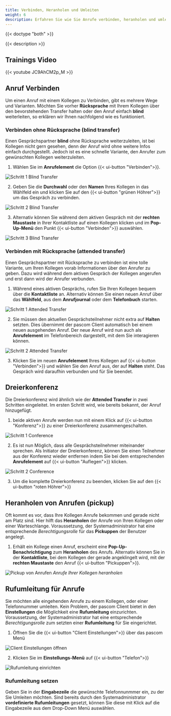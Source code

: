 ```yaml
---
title: Verbinden, Heranholen und Umleiten
weight: 6
description: Erfahren Sie wie Sie Anrufe verbinden, heranholen und umleiten können.
---
```


{{< doctype "both" >}}
 
{{< description >}}

## Trainings Video

{{< youtube JC9AhCM2p_M >}} 


## Anruf Verbinden

Um einen Anruf mit einem Kollegen zu Verbinden, gibt es mehrere Wege und Varianten. Möchten Sie vorher **Rücksprache** mit Ihrem Kollegen über den bevorstehenden Transfer halten oder den Anruf einfach **blind** weiterleiten, so erklären wir Ihnen nachfolgend wie es funktioniert. 

### Verbinden ohne Rücksprache (blind transfer)

Einen Gesprächspartner **blind** ohne Rücksprache weiterzuleiten, ist bei Kollegen nicht gern gesehen, denn der Anruf wird ohne weitere Infos einfach durchgestellt. Jedoch ist es eine schnelle Variante, den Anrufer zum gewünschten Kollegen weiterzuleiten.

1. Wählen Sie im **Anrufelement** die Option {{< ui-button "Verbinden">}}.

![Schritt 1 Blind Transfer](transfer_blind_1.de.jpg)
</br>

2. Geben Sie die **Durchwahl** oder den **Namen** Ihres Kollegen in das Wählfeld ein und klicken Sie auf den {{< ui-button "grünen Höhrer">}} um das Gespräch zu verbinden.

![Schritt 2 Blind Transfer](transfer_blind_2.de.jpg)
</br>

3. Alternativ können Sie während dem aktiven Gespräch mit der **rechten Maustaste** in Ihrer Kontaktliste auf einen Kollegen klicken und im **Pop-Up-Menü** den Punkt {{< ui-button "Verbinden">}} auswählen. 

![Schritt 3 Blind Transfer](transfer_blind_3.de.jpg)
</br>


### Verbinden mit Rücksprache (attended transfer)

Einen Gesprächspartner mit Rücksprache zu verbinden ist eine tolle Variante, um Ihren Kollegen vorab Informationen über den Anrufer zu geben. Dazu wird während dem aktiven Gespräch der Kollegen angerufen und erst dann wird der Anrufer verbunden.

1. Während eines aktiven Gesprächs, rufen Sie Ihren Kollegen bequem über die **Kontaktliste** an. Alternativ können Sie einen neuen Anruf über das **Wählfeld**, aus dem **Anrufjournal** oder dem **Telefonbuch** starten.

![Schritt 1 Attended Transfer](transfer_attended_1.de.jpg)
</br>

2. Sie müssen den aktuellen Gesprächsteilnehmer nicht extra auf **Halten** setzten. Dies übernimmt der pascom Client automatisch bei einem neuen ausgehenden Anruf. Der neue Anruf wird nun auch als **Anrufelement** im Telefonbereich dargestellt, mit dem Sie interagieren können.

![Schritt 2 Attended Transfer](transfer_attended_2.de.jpg)
</br>

3. Klicken Sie im neuen **Anrufelement** Ihres Kollegen auf {{< ui-button "Verbinden">}} und wählen Sie den Anruf aus, der auf **Halten** steht. Das Gespräch wird daraufhin verbunden und für Sie beendet. 

## Dreierkonferenz

Die Dreierkonferenz wird ähnlich wie der **Attended Transfer** in zwei Schritten eingeleitet. Im ersten Schritt wird, wie bereits bekannt, der Anruf hinzugefügt.

1. beide aktiven Anrufe werden nun mit einem Klick auf {{< ui-button "Konferenz">}} zu einer Dreierkonferenz zusammengeschalten.

![Schritt 1 Conference](conference_start.de.jpg)
</br>

2. Es ist nun Möglich, dass alle Gesprächsteilnehmer miteinander sprechen. Als Initiator der Dreierkonferenz, können Sie einen Teilnehmer aus der Konferenz wieder entfernen indem Sie bei dem entsprechenden **Anrufelement** auf {{< ui-button "Auflegen">}} klicken.

![Schritt 2 Conference](conference_active.de.jpg)
</br>

3. Um die komplette Dreierkonferenz zu beenden, klicken Sie auf den {{< ui-button "roten Höhrer">}}

## Heranholen von Anrufen (pickup)

Oft kommt es vor, dass Ihre Kollegen Anrufe bekommen und gerade nicht am Platz sind. Hier hilft das **Heranholen** der Anrufe von Ihren Kollegen oder einer Warteschlange. Voraussetzung, der Systemadministrator hat eine entsprechende *Berechtigungsrolle* für das **Pickuppen** der Benutzer angelegt. 

1. Erhält ein Kollege einen Anruf, erscheint eine **Pop-Up-Benachrichtigung** zum **Heranholen** des Anrufs. Alternativ können Sie in der **Kontaktliste**, bei dem Kollegen der gerade angeklingelt wird, mit der **rechten Maustaste** den Anruf {{< ui-button "Pickuppen">}}.

![Pickup von Anrufen](pickup.de.jpg)
*Anrufe Ihrer Kollegen heranholen*
</br>

## Rufumleitung für Anrufe

Sie möchten alle eingehenden Anrufe zu einem Kollegen, oder einer Telefonnummer umleiten. Kein Problem, der pascom Client bietet in den **Einstellungen** die Möglichkeit eine **Rufumleitung** einzurichten. Voraussetzung, der Systemadministrator hat eine entsprechende *Berechtigungsrolle* zum setzten einer **Rufumleitung** für Sie eingerichtet. 

1. Öffnen Sie die {{< ui-button "Client Einstellungen">}} über das pascom Menü


![Client Einstellungen öffnen](open_clientsettings.jpg)
</br>

2. Klicken Sie im **Einstellungs-Menü** auf {{< ui-button "Telefon">}}


![Rufumleitung einrichten](callforwarding.de.jpg)
</br>

### Rufumleitung setzen

Geben Sie in der **Eingabezeile** die gewünschte Telefonnunmmer ein, zu der Sie Umleiten möchten. Sind bereits durch den Systemadministrator **vordefinierte Rufumleitungen** gesetzt, können Sie diese mit Klick auf die Eingabezeile aus dem Drop-Down Menü auswählen.

<br />
